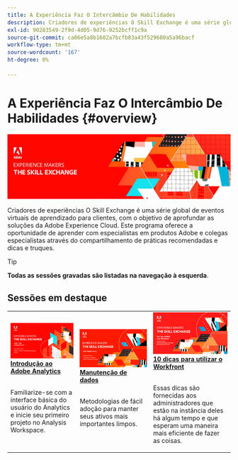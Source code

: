 ```yaml
---
title: A Experiência Faz O Intercâmbio De Habilidades
description: Criadores de experiências O Skill Exchange é uma série global de eventos virtuais de aprendizado para clientes, com o objetivo de aprofundar as soluções da Adobe Experience Cloud.
exl-id: 90283549-2f9d-4d05-9d76-9252bcff1c9a
source-git-commit: ca06e5a8b1602a7bcfb83a43f529680a5a96bacf
workflow-type: tm+mt
source-wordcount: '167'
ht-degree: 0%

---
```


# A Experiência Faz O Intercâmbio De Habilidades {#overview}

<img alt="A Experiência Faz O Intercâmbio De Habilidades" src="./assets/skill-exchange.png" />

Criadores de experiências O Skill Exchange é uma série global de eventos virtuais de aprendizado para clientes, com o objetivo de aprofundar as soluções da Adobe Experience Cloud. Este programa oferece a oportunidade de aprender com especialistas em produtos Adobe e colegas especialistas através do compartilhamento de práticas recomendadas e dicas e truques.

>[!TIP]
>
>**Todas as sessões gravadas são listadas na navegação à esquerda**.

<div id="recs-overview-body-1"></div>
<div id="recs-overview-body-2"></div>
<div id="recs-overview-body-3"></div>
<div id="recs-overview-body-4"></div>
<div id="recs-overview-body-5"></div>
<div id="recs-overview-body-6"></div>

<div id="past-events">


</div>

## Sessões em destaque

<table>
  <tr>
   <td>
      <a href="analytics/jun2021/getting-started.md">
      <img alt="Introdução ao Analytics" src="./assets/analytics-getting-started.png"/>
      </a>
      <div>
         <a href="analytics/jun2021/getting-started.md"><strong>Introdução ao Adobe Analytics</strong></a>
<!---         <br/><em>foo</em> -->
      </div>
      <p>
        <br/>
         Familiarize-se com a interface básica do usuário do Analytics e inicie seu primeiro projeto no Analysis Workspace.
      </p>
    </td>
   <td>
      <a href="marketo/feb2022/data-maintenance.md">
      <img alt="Manutenção de dados" src="./assets/data-maintenance.png"/>
      </a>
      <div>
         <a href="marketo/feb2022/data-maintenance.md"><strong>Manutenção de dados</strong></a>
<!---         <br/><em>foo</em> -->
      </div>
      <p>
        <br/>
         Metodologias de fácil adoção para manter seus ativos mais importantes limpos.
      </p>
    </td>
   <td>
      <a href="workfront/apr2022/ten-tips.md">
      <img alt="10 dicas para utilizar o Workfront" src="./assets/workfront-10-tips.png"/>
      </a>
      <div>
         <a href="workfront/apr2022/ten-tips.md"><strong>10 dicas para utilizar o Workfront</strong></a>
<!---         <br/><em>foo</em> -->
      </div>
      <p>
        <br/>
         Essas dicas são fornecidas aos administradores que estão na instância deles há algum tempo e que esperam uma maneira mais eficiente de fazer as coisas.
      </p>
    </td>
  </tr>
</table>
